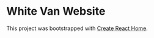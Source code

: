 # White Van Website

This project was bootstrapped with [Create React Home](https://github.com/facebook/create-react-app).